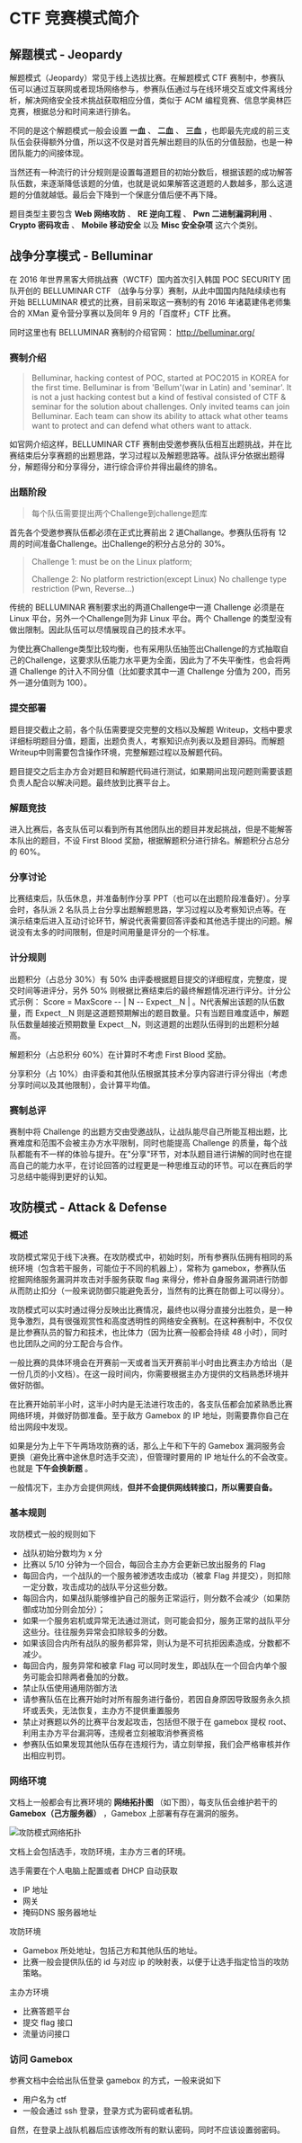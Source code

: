 # CTF 竞赛模式简介

## 解题模式 - Jeopardy

解题模式（Jeopardy）常见于线上选拔比赛。在解题模式 CTF 赛制中，参赛队伍可以通过互联网或者现场网络参与，参赛队伍通过与在线环境交互或文件离线分析，解决网络安全技术挑战获取相应分值，类似于 ACM
编程竞赛、信息学奥林匹克赛，根据总分和时间来进行排名。

不同的是这个解题模式一般会设置 **一血** 、 **二血** 、 **三血** ，也即最先完成的前三支队伍会获得额外分值，所以这不仅是对首先解出题目的队伍的分值鼓励，也是一种团队能力的间接体现。

当然还有一种流行的计分规则是设置每道题目的初始分数后，根据该题的成功解答队伍数，来逐渐降低该题的分值，也就是说如果解答这道题的人数越多，那么这道题的分值就越低。最后会下降到一个保底分值后便不再下降。

题目类型主要包含 **Web 网络攻防** 、 **RE 逆向工程** 、 **Pwn 二进制漏洞利用** 、 **Crypto 密码攻击** 、 **Mobile 移动安全** 以及 **Misc 安全杂项** 这六个类别。

## 战争分享模式 - Belluminar

在 2016 年世界黑客大师挑战赛（WCTF）国内首次引入韩国 POC SECURITY 团队开创的 BELLUMINAR CTF （战争与分享）赛制，从此中国国内陆陆续续也有开始 BELLUMINAR 模式的比赛，目前采取这一赛制的有 2016
年诸葛建伟老师集合的 XMan 夏令营分享赛以及同年 9 月的「百度杯」CTF 比赛。

同时这里也有 BELLUMINAR 赛制的介绍官网： <http://belluminar.org/>

### 赛制介绍

> Belluminar, hacking contest of POC, started at POC2015 in KOREA for the first time. Belluminar is from 'Bellum'(war in Latin) and 'seminar'. It is not a just hacking contest but a kind of
> festival consisted of CTF & seminar for the solution about challenges. Only invited teams can join Belluminar. Each team can show its ability to attack what other teams want to protect and can
> defend what others want to attack.

如官网介绍这样，BELLUMINAR CTF 赛制由受邀参赛队伍相互出题挑战，并在比赛结束后分享赛题的出题思路，学习过程以及解题思路等。战队评分依据出题得分，解题得分和分享得分，进行综合评价并得出最终的排名。

### 出题阶段

> 每个队伍需要提出两个Challenge到challenge题库

首先各个受邀参赛队伍都必须在正式比赛前出 2 道Challange。参赛队伍将有 12 周的时间准备Challenge。出Challenge的积分占总分的 30%。

> Challenge 1: must be on the Linux platform;
>
> Challenge 2: No platform restriction(except Linux) No challenge type restriction (Pwn, Reverse...)

传统的 BELLUMINAR 赛制要求出的两道Challenge中一道 Challenge 必须是在 Linux 平台，另外一个Challenge则为非 Linux 平台。两个 Challenge 的类型没有做出限制。因此队伍可以尽情展现自己的技术水平。

为使比赛Challenge类型比较均衡，也有采用队伍抽签出Challenge的方式抽取自己的Challenge，这要求队伍能力水平更为全面，因此为了不失平衡性，也会将两道 Challenge 的计入不同分值（比如要求其中一道 Challenge 分值为
200，而另外一道分值则为 100）。

### 提交部署

题目提交截止之前，各个队伍需要提交完整的文档以及解题 Writeup，文档中要求详细标明题目分值，题面，出题负责人，考察知识点列表以及题目源码。而解题 Writeup中则需要包含操作环境，完整解题过程以及解题代码。

题目提交之后主办方会对题目和解题代码进行测试，如果期间出现问题则需要该题负责人配合以解决问题。最终放到比赛平台上。

### 解题竞技

进入比赛后，各支队伍可以看到所有其他团队出的题目并发起挑战，但是不能解答本队出的题目，不设 First Blood 奖励，根据解题积分进行排名。解题积分占总分的 60%。

### 分享讨论

比赛结束后，队伍休息，并准备制作分享 PPT（也可以在出题阶段准备好）。分享会时，各队派 2
名队员上台分享出题解题思路，学习过程以及考察知识点等。在演示结束后进入互动讨论环节，解说代表需要回答评委和其他选手提出的问题。解说没有太多的时间限制，但是时间用量是评分的一个标准。

### 计分规则

出题积分（占总分 30%）有 50% 由评委根据题目提交的详细程度，完整度，提交时间等进评分，另外 50% 则根据比赛结束后的最终解题情况进行评分。计分公式示例：
Score = MaxScore -- | N -- Expect＿N |
。N代表解出该题的队伍数量，而 Expect＿N 则是这道题预期解出的题目数量。只有当题目难度适中，解题队伍数量越接近预期数量 Expect＿N，则这道题的出题队伍得到的出题积分越高。

解题积分（占总积分 60%）在计算时不考虑 First Blood 奖励。

分享积分（占 10%）由评委和其他队伍根据其技术分享内容进行评分得出（考虑分享时间以及其他限制），会计算平均值。

### 赛制总评

赛制中将 Challenge 的出题方交由受邀战队，让战队能尽自己所能互相出题，比赛难度和范围不会被主办方水平限制，同时也能提高 Challenge
的质量，每个战队都能有不一样的体验与提升。在"分享"环节，对本队题目进行讲解的同时也在提高自己的能力水平，在讨论回答的过程更是一种思维互动的环节。可以在赛后的学习总结中能得到更好的认知。

## 攻防模式 - Attack & Defense

### 概述

攻防模式常见于线下决赛。在攻防模式中，初始时刻，所有参赛队伍拥有相同的系统环境（包含若干服务，可能位于不同的机器上），常称为 gamebox，参赛队伍挖掘网络服务漏洞并攻击对手服务获取 flag 来得分，修补自身服务漏洞进行防御从而防止扣分（一般来说防御只能避免丢分，当然有的比赛在防御上可以得分）。

攻防模式可以实时通过得分反映出比赛情况，最终也以得分直接分出胜负，是一种竞争激烈，具有很强观赏性和高度透明性的网络安全赛制。在这种赛制中，不仅仅是比参赛队员的智力和技术，也比体力（因为比赛一般都会持续
48 小时），同时也比团队之间的分工配合与合作。

一般比赛的具体环境会在开赛前一天或者当天开赛前半小时由比赛主办方给出（是一份几页的小文档）。在这一段时间内，你需要根据主办方提供的文档熟悉环境并做好防御。

在比赛开始前半小时，这半小时内是无法进行攻击的，各支队伍都会加紧熟悉比赛网络环境，并做好防御准备。至于敌方 Gamebox 的 IP 地址，则需要靠你自己在给出网段中发现。

如果是分为上午下午两场攻防赛的话，那么上午和下午的 Gamebox 漏洞服务会更换（避免比赛中途休息时选手交流），但管理时要用的 IP 地址什么的不会改变。也就是 **下午会换新题** 。

一般情况下，主办方会提供网线，**但并不会提供网线转接口，所以需要自备。**

### 基本规则

攻防模式一般的规则如下

- 战队初始分数均为 x 分
- 比赛以 5/10 分钟为一个回合，每回合主办方会更新已放出服务的 Flag
- 每回合内，一个战队的一个服务被渗透攻击成功（被拿 Flag 并提交），则扣除一定分数，攻击成功的战队平分这些分数。
- 每回合内，如果战队能够维护自己的服务正常运行，则分数不会减少（如果防御成功加分则会加分）；
- 如果一个服务宕机或异常无法通过测试，则可能会扣分，服务正常的战队平分这些分。往往服务异常会扣除较多的分数。
- 如果该回合内所有战队的服务都异常，则认为是不可抗拒因素造成，分数都不减少。
- 每回合内，服务异常和被拿 Flag 可以同时发生，即战队在一个回合内单个服务可能会扣除两者叠加的分数。
- 禁止队伍使用通用防御方法
- 请参赛队伍在比赛开始时对所有服务进行备份，若因自身原因导致服务永久损坏或丢失，无法恢复，主办方不提供重置服务
- 禁止对赛题以外的比赛平台发起攻击，包括但不限于在 gamebox 提权 root、利用主办方平台漏洞等，违规者立刻被取消参赛资格
- 参赛队伍如果发现其他队伍存在违规行为，请立刻举报，我们会严格审核并作出相应判罚。

### 网络环境

文档上一般都会有比赛环境的 **网络拓扑图** （如下图），每支队伍会维护若干的 **Gamebox（己方服务器）** ，Gamebox 上部署有存在漏洞的服务。

![攻防模式网络拓扑](figure/network.jpg)

文档上会包括选手，攻防环境，主办方三者的环境。

选手需要在个人电脑上配置或者 DHCP 自动获取

- IP 地址
- 网关
- 掩码DNS 服务器地址

攻防环境

- Gamebox 所处地址，包括己方和其他队伍的地址。
- 比赛一般会提供队伍的 id 与对应 ip 的映射表，以便于让选手指定恰当的攻防策略。

主办方环境

- 比赛答题平台
- 提交 flag 接口
- 流量访问接口

### 访问 Gamebox

参赛文档中会给出队伍登录 gamebox 的方式，一般来说如下

- 用户名为 ctf
- 一般会通过 ssh 登录，登录方式为密码或者私钥。

自然，在登录上战队机器后应该修改所有的默认密码，同时不应该设置弱密码。
